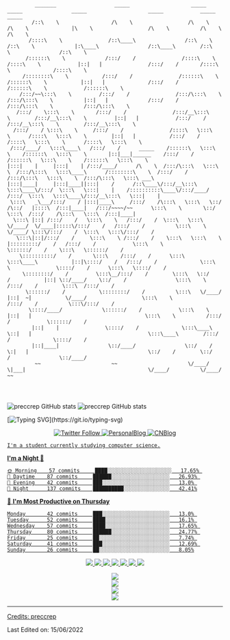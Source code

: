 <!---
preccrep/preccrep is a ✨ special ✨ repository because its `README.md` (this file) appears on your GitHub profile.
You can click the Preview link to take a look at your changes.
--->

```
         _______                   _____                    _____                    _____                _____                    _____            _____                    _____          
        /::\    \                 /\    \                  /\    \                  /\    \              |\    \                  /\    \          /\    \                  /\    \         
       /::::\    \               /::\____\                /::\    \                /::\    \             |:\____\                /::\____\        /::\    \                /::\    \        
      /::::::\    \             /:::/    /               /::::\    \              /::::\    \            |::|   |               /:::/    /       /::::\    \              /::::\    \       
     /::::::::\    \           /:::/    /               /::::::\    \            /::::::\    \           |::|   |              /:::/    /       /::::::\    \            /::::::\    \      
    /:::/~~\:::\    \         /:::/    /               /:::/\:::\    \          /:::/\:::\    \          |::|   |             /:::/    /       /:::/\:::\    \          /:::/\:::\    \     
   /:::/    \:::\    \       /:::/    /               /:::/__\:::\    \        /:::/__\:::\    \         |::|   |            /:::/    /       /:::/__\:::\    \        /:::/__\:::\    \    
  /:::/    / \:::\    \     /:::/    /               /::::\   \:::\    \      /::::\   \:::\    \        |::|   |           /:::/    /       /::::\   \:::\    \      /::::\   \:::\    \   
 /:::/____/   \:::\____\   /:::/    /      _____    /::::::\   \:::\    \    /::::::\   \:::\    \       |::|___|______    /:::/    /       /::::::\   \:::\    \    /::::::\   \:::\    \  
|:::|    |     |:::|    | /:::/____/      /\    \  /:::/\:::\   \:::\    \  /:::/\:::\   \:::\____\      /::::::::\    \  /:::/    /       /:::/\:::\   \:::\    \  /:::/\:::\   \:::\ ___\ 
|:::|____|     |:::|____||:::|    /      /::\____\/:::/__\:::\   \:::\____\/:::/  \:::\   \:::|    |    /::::::::::\____\/:::/____/       /:::/  \:::\   \:::\____\/:::/__\:::\   \:::|    |
 \:::\   _\___/:::/    / |:::|____\     /:::/    /\:::\   \:::\   \::/    /\::/   |::::\  /:::|____|   /:::/~~~~/~~      \:::\    \       \::/    \:::\  /:::/    /\:::\   \:::\  /:::|____|
  \:::\ |::| /:::/    /   \:::\    \   /:::/    /  \:::\   \:::\   \/____/  \/____|:::::\/:::/    /   /:::/    /          \:::\    \       \/____/ \:::\/:::/    /  \:::\   \:::\/:::/    / 
   \:::\|::|/:::/    /     \:::\    \ /:::/    /    \:::\   \:::\    \            |:::::::::/    /   /:::/    /            \:::\    \               \::::::/    /    \:::\   \::::::/    /  
    \::::::::::/    /       \:::\    /:::/    /      \:::\   \:::\____\           |::|\::::/    /   /:::/    /              \:::\    \               \::::/    /      \:::\   \::::/    /   
     \::::::::/    /         \:::\__/:::/    /        \:::\   \::/    /           |::| \::/____/    \::/    /                \:::\    \              /:::/    /        \:::\  /:::/    /    
      \::::::/    /           \::::::::/    /          \:::\   \/____/            |::|  ~|           \/____/                  \:::\    \            /:::/    /          \:::\/:::/    /     
       \::::/____/             \::::::/    /            \:::\    \                |::|   |                                     \:::\    \          /:::/    /            \::::::/    /      
        |::|    |               \::::/    /              \:::\____\               \::|   |                                      \:::\____\        /:::/    /              \::::/    /       
        |::|____|                \::/____/                \::/    /                \:|   |                                       \::/    /        \::/    /                \::/____/        
         ~~                       ~~                       \/____/                  \|___|                                        \/____/          \/____/                  ~~              
                                                                                                                                                                                            



```

![preccrep GitHub stats](https://github-readme-stats.vercel.app/api/top-langs/?username=preccrep&show_icons=true&theme=radical)
![preccrep GitHub stats](https://github-readme-stats.vercel.app/api?username=preccrep&show_icons=true&theme=tokyonight)

[![Typing SVG](https://readme-typing-svg.herokuapp.com?font=Monaco&size=30&duration=7000&background=E4E4E400&lines=Hey+I'm+preccrep!;I'm+a+CS+student.;I+love+coding.;A+big+fan+of+anime...)](https://git.io/typing-svg)

<p align="center">
  <a href="https://twitter.com/preccrep"><img alt="Twitter Follow" src="https://img.shields.io/twitter/follow/preccrep?color=a2c4c9&logoColor=ffe599&style=for-the-badge">
  <a href="https://www.preccrep.com/"><img alt="PersonalBlog" src="https://img.shields.io/static/v1?label=personalblog&message=preccrep&color=f4cccc&style=for-the-badge">
  <a href="https://www.cnblogs.com/preccrep"><img alt="CNBlog" src="https://img.shields.io/static/v1?label=cnblog&message=preccrep&color=b4a7d6&style=for-the-badge">
</p>

    I'm a student currently studying computer science.


**I'm a Night 🦉** 

```text
🌞 Morning    57 commits     ████░░░░░░░░░░░░░░░░░░░░░   17.65% 
🌆 Daytime    87 commits     ██████░░░░░░░░░░░░░░░░░░░   26.93% 
🌃 Evening    42 commits     ███░░░░░░░░░░░░░░░░░░░░░░   13.0% 
🌙 Night      137 commits    ██████████░░░░░░░░░░░░░░░   42.41%
```
📅 **I'm Most Productive on Thursday** 

```text
Monday       42 commits     ███░░░░░░░░░░░░░░░░░░░░░░   13.0% 
Tuesday      52 commits     ████░░░░░░░░░░░░░░░░░░░░░   16.1% 
Wednesday    57 commits     ████░░░░░░░░░░░░░░░░░░░░░   17.65% 
Thursday     80 commits     ██████░░░░░░░░░░░░░░░░░░░   24.77% 
Friday       25 commits     ██░░░░░░░░░░░░░░░░░░░░░░░   7.74% 
Saturday     41 commits     ███░░░░░░░░░░░░░░░░░░░░░░   12.69% 
Sunday       26 commits     ██░░░░░░░░░░░░░░░░░░░░░░░   8.05%
```

<!--START_SECTION:colourise-->

<p align=center>
<img src="https://img.shields.io/badge/-C++-80953D?style=for-the-badge&logo=c%2b%2b"/>
<img src="https://img.shields.io/badge/-Java-235548?style=for-the-badge&logo=java"/>
<img src="https://img.shields.io/badge/-Swift-B32D51?style=for-the-badge&logo=swift"/>
<img src="https://img.shields.io/badge/-Python-92B9D8?style=for-the-badge&logo=python" />
<img src="https://img.shields.io/badge/-JavaScript-00FFFF?style=for-the-badge&logo=javascript"/>
<img src="https://img.shields.io/badge/-HTML5-523D95?style=for-the-badge&logo=html5"/>
<img src="https://img.shields.io/badge/-CSS-E19F8A?style=for-the-badge&logo=css3"/>
<!--END_SECTION:colourise-->

<div align="center"> <img src="https://github-readme-streak-stats.herokuapp.com/?user=preccrep&theme=radical" /> </div>

<div align="center"> <img src="https://github-profile-trophy.vercel.app/?username=preccrep" /> </div>

<div align="center"> <img src="https://visitor-badge.glitch.me/badge?page_id=preccrep" /> </div>

<div align="center"> <img src="https://activity-graph.herokuapp.com/graph?username=preccrep&theme=xcode" /> </div>

-----

Credits: [preccrep](https://github.com/preccrep)

Last Edited on: 15/06/2022
